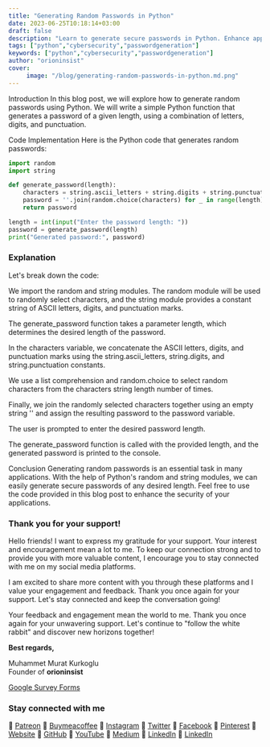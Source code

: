 ```yaml
---
title: "Generating Random Passwords in Python"
date: 2023-06-25T10:18:14+03:00
draft: false
description: "Learn to generate secure passwords in Python. Enhance application security with this code snippet."
tags: ["python","cybersecurity","passwordgeneration"]
keywords: ["python","cybersecurity","passwordgeneration"]
author: "orioninsist"
cover:
     image: "/blog/generating-random-passwords-in-python.md.png"
---
```

Introduction
In this blog post, we will explore how to generate random passwords using Python. We will write a simple Python function that generates a password of a given length, using a combination of letters, digits, and punctuation.

Code Implementation
Here is the Python code that generates random passwords:

```python
import random
import string

def generate_password(length):
    characters = string.ascii_letters + string.digits + string.punctuation
    password = ''.join(random.choice(characters) for _ in range(length))
    return password

length = int(input("Enter the password length: "))
password = generate_password(length)
print("Generated password:", password)

```

### Explanation
Let's break down the code:

We import the random and string modules. The random module will be used to randomly select characters, and the string module provides a constant string of ASCII letters, digits, and punctuation marks.

The generate_password function takes a parameter length, which determines the desired length of the password.

In the characters variable, we concatenate the ASCII letters, digits, and punctuation marks using the string.ascii_letters, string.digits, and string.punctuation constants.

We use a list comprehension and random.choice to select random characters from the characters string length number of times.

Finally, we join the randomly selected characters together using an empty string '' and assign the resulting password to the password variable.

The user is prompted to enter the desired password length.

The generate_password function is called with the provided length, and the generated password is printed to the console.

Conclusion
Generating random passwords is an essential task in many applications. With the help of Python's random and string modules, we can easily generate secure passwords of any desired length. Feel free to use the code provided in this blog post to enhance the security of your applications.

### Thank you for your support! 

Hello friends! I want to express my gratitude for your support. Your interest and encouragement mean a lot to me. To keep our connection strong and to provide you with more valuable content, I encourage you to stay connected with me on my social media platforms.

I am excited to share more content with you through these platforms and I value your engagement and feedback. Thank you once again for your support. Let's stay connected and keep the conversation going!

Your feedback and engagement mean the world to me. Thank you once again for your unwavering support.
Let's continue to "follow the white rabbit" and discover new horizons together!

**Best regards,**

Muhammet Murat Kurkoglu\
Founder of **orioninsist**

[Google Survey Forms](https://forms.gle/U6m2ecPD25Q9sXnB9)

### Stay connected with me

🔗 [Patreon](https://www.patreon.com/orioninsist)
🔗 [Buymeacoffee](https://www.buymeacoffee.com/orioninsist)
🔗 [Instagram](https://www.instagram.com/insistorion/)
🔗 [Twitter](https://twitter.com/InsistOrion/)
🔗 [Facebook](https://www.facebook.com/insistorion)
🔗 [Pinterest](https://www.pinterest.com/orioninsist/)
🔗 [Website](https://orioninsist.org/)
🔗 [GitHub](https://github.com/orioninsist)
🔗 [YouTube](https://www.youtube.com/@orioninsist-official/)
🔗 [Medium](https://orioninsist.dev/)
🔗 [LinkedIn](https://www.linkedin.com/in/muhammet-murat-kurkoglu/)
🔗 [LinkedIn](https://www.linkedin.com/company/orioninsist/)
